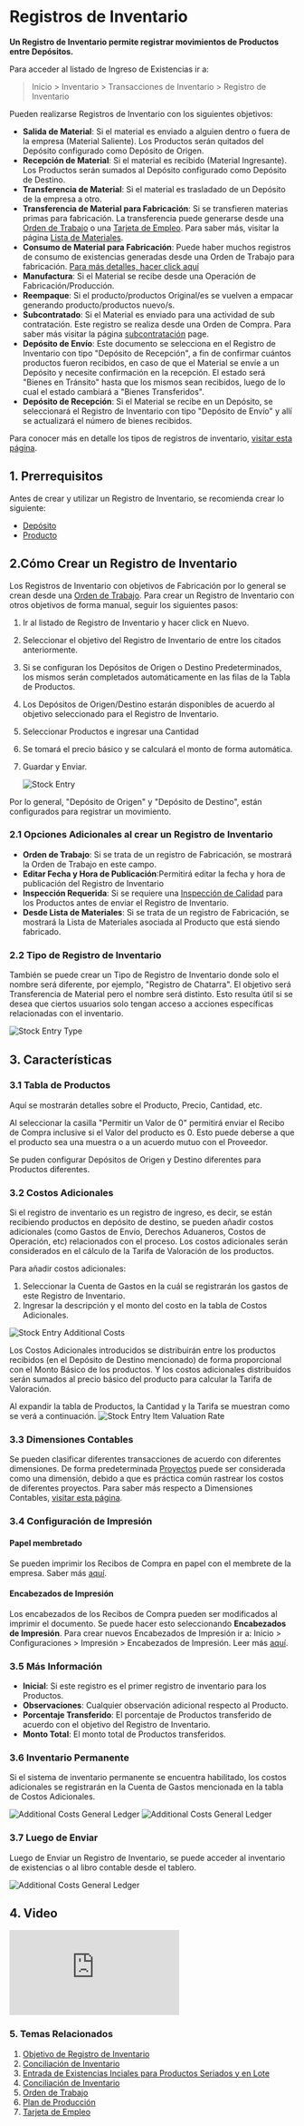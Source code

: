 <!-- add-breadcrumbs -->
# Registros de Inventario

**Un Registro de Inventario permite registrar movimientos de Productos entre Depósitos.**

Para acceder al listado de Ingreso de Existencias ir a:
> Inicio > Inventario > Transacciones de Inventario > Registro de Inventario

Pueden realizarse Registros de Inventario con los siguientes objetivos: 

* **Salida de Material**: Si el material es enviado a alguien dentro o fuera de la empresa (Material Saliente). Los Productos serán quitados del Depósito configurado como Depósito de Origen.
* **Recepción de Material**: Si el material es recibido (Material Ingresante). Los Productos serán sumados al Depósito configurado como Depósito de Destino. 
* **Transferencia de Material**: Si el material es trasladado de un Depósito de la empresa a otro.
* **Transferencia de Material para Fabricación**: Si se transfieren materias primas para fabricación. La transferencia puede generarse desde una [Orden de Trabajo](/docs/user/manual/en/manufacturing/work-order) o una [Tarjeta de Empleo](/docs/user/manual/en/manufacturing/job-card). Para saber más, visitar la página [Lista de Materiales](/docs/user/manual/en/manufacturing/bill-of-materials).
* **Consumo de Material para Fabricación**: Puede haber muchos registros de consumo de existencias generadas desde una Orden de Trabajo para fabricación. [Para más detalles, hacer click aquí](/docs/user/manual/en/manufacturing/articles/material_consumption)
* **Manufactura**: Si el Material se recibe desde una Operación de Fabricación/Producción. 
* **Reempaque**: Si el producto/productos Original/es se vuelven a empacar generando producto/productos nuevo/s. 
* **Subcontratado**: Si el Material es enviado para una actividad de sub contratación. Este registro se realiza desde una Orden de Compra. Para saber más visitar la página [subcontratación](/docs/user/manual/en/manufacturing/subcontracting) page.
* **Depósito de Envío**: Este documento se selecciona en el Registro de Inventario con tipo "Depósito de Recepción", a fin de confirmar cuántos productos fueron recibidos, en caso de que el Material se envíe a un Depósito y necesite confirmación en la recepción. El estado será "Bienes en Tránsito" hasta que los mismos sean recibidos, luego de lo cual el estado cambiará a "Bienes Transferidos". 
* **Depósito de Recepción**: Si el Material se recibe en un Depósito, se seleccionará el Registro de Inventario con tipo "Depósito de Envío" y allí se actualizará el número de bienes recibidos. 

Para conocer más en detalle los tipos de registros de inventario, [visitar esta página](/docs/user/manual/en/stock/articles/stock-entry-purpose).


## 1. Prerrequisitos
Antes de crear y utilizar un Registro de Inventario, se recomienda crear lo siguiente: 

* [Depósito](/docs/user/manual/en/stock/warehouse)
* [Producto](/docs/user/manual/en/stock/item)


## 2.Cómo Crear un Registro de Inventario
Los Registros de Inventario con objetivos de Fabricación por lo general se crean desde una [Orden de Trabajo](/docs/user/manual/en/manufacturing/work-order). Para crear un Registro de Inventario con otros objetivos de forma manual, seguir los siguientes pasos:

1. Ir al listado de Registro de Inventario y hacer click en Nuevo.
1. Seleccionar el objetivo del Registro de Inventario de entre los citados anteriormente.
1. Si se configuran los Depósitos de Origen o Destino Predeterminados, los mismos serán completados automáticamente en las filas de la Tabla de Productos. 
1. Los Depósitos de Origen/Destino estarán disponibles de acuerdo al objetivo seleccionado para el Registro de Inventario. 
1. Seleccionar Productos e ingresar una Cantidad
1. Se tomará el precio básico y se calculará el monto de forma automática.
1. Guardar y Enviar.

    <img class="screenshot" alt="Stock Entry" src="{{docs_base_url}}/assets/img/stock/stock-entry.png">

Por lo general, "Depósito de Origen" y "Depósito de Destino", están configurados para registrar un movimiento.

### 2.1 Opciones Adicionales al crear un Registro de Inventario

* **Orden de Trabajo**: Si se trata de un registro de Fabricación, se mostrará la Orden de Trabajo en este campo. 
* **Editar Fecha y Hora de Publicación**:Permitirá editar la fecha y hora de publicación del Registro de Inventario 
* **Inspección Requerida**: Si se requiere una [Inspección de Calidad](/docs/user/manual/en/stock/quality-inspection) para los Productos antes de enviar el Registro de Inventario. 
* **Desde Lista de Materiales**: Si se trata de un registro de Fabricación, se mostrará la Lista de Materiales asociada al Producto que está siendo fabricado. 

### 2.2 Tipo de Registro de Inventario
También se puede crear un Tipo de Registro de Inventario donde solo el nombre será diferente, por ejemplo, "Registro de Chatarra". El objetivo será Transferencia de Material pero el nombre será distinto. Esto resulta útil si se desea que ciertos usuarios solo tengan acceso a acciones específicas relacionadas con el inventario. 

![Stock Entry Type](/docs/assets/img/stock/stock-entry-type.png)

## 3. Características

### 3.1 Tabla de Productos
Aquí se mostrarán detalles sobre el Producto, Precio, Cantidad, etc. 

Al seleccionar la casilla "Permitir un Valor de 0" permitirá enviar el Recibo de Compra inclusive si el Valor del producto es 0. Esto puede deberse a que el producto sea una muestra o a un acuerdo mutuo con el Proveedor.

Se puden configurar Depósitos de Origen y Destino diferentes para Productos diferentes. 

### 3.2 Costos Adicionales

Si el registro de inventario es un registro de ingreso, es decir, se están recibiendo productos en depósito de destino, se pueden añadir costos adicionales (como Gastos de Envío, Derechos Aduaneros, Costos de Operación, etc) relacionados  con el proceso. Los costos adicionales serán considerados en el cálculo de la Tarifa de Valoración de los productos. 

Para añadir costos adicionales:

1. Seleccionar la Cuenta de Gastos en la cuál se registrarán los gastos de este Registro de Inventario. 
1. Ingresar la descripción y el monto del costo en la tabla de Costos Adicionales. 

<img class="screenshot" alt="Stock Entry Additional Costs" src="{{docs_base_url}}/assets/img/stock/additional-costs-table.png">

Los Costos Adicionales introducidos se distribuirán entre los productos recibidos (en el Depósito de Destino mencionado) de forma proporcional con el Monto Básico de los productos. Y los costos adicionales distribuídos serán sumados al precio básico del producto para calcular la Tarifa de Valoración. 

Al expandir la tabla de Productos, la Cantidad y la Tarifa se muestran como se verá a continuación.
<img class="screenshot" alt="Stock Entry Item Valuation Rate" src="{{docs_base_url}}/assets/img/stock/stock-entry-item-valuation-rate.png">

### 3.3 Dimensiones Contables
Se pueden clasificar diferentes transacciones de acuerdo con diferentes dimensiones. De forma predeterminada  [Proyectos](/docs/user/manual/en/projects/project) puede ser considerada como una dimensión, debido a que es práctica común rastrear los costos de diferentes proyectos. Para saber más respecto a Dimensiones Contables, [visitar esta página](/docs/user/manual/en/accounts/accounting-dimensions).

### 3.4 Configuración de Impresión

#### Papel membretado
Se pueden imprimir los Recibos de Compra en papel con el membrete de la empresa. Saber más [aquí](/docs/user/manual/en/setting-up/print/letter-head).

#### Encabezados de Impresión
Los encabezados de los Recibos de Compra pueden ser modificados al imprimir el documento. Se puede hacer esto seleccionando **Encabezados de Impresión**. Para crear nuevos Encabezados de Impresión ir a: Inicio > Configuraciones > Impresión > Encabezados de Impresión. Leer más [aquí](/docs/user/manual/en/setting-up/print/print-headings).

### 3.5 Más Información

* **Inicial**: Si este registro es el primer registro de inventario para los Productos.
* **Observaciones**: Cualquier observación adicional respecto al Producto.
* **Porcentaje Transferido**: El porcentaje de Productos transferido de acuerdo con el objetivo del Registro de Inventario. 
* **Monto Total**: El monto total de Productos transferidos.

### 3.6 Inventario Permanente

Si el sistema de inventario permanente se encuentra habilitado, los costos adicionales se registrarán en la Cuenta de Gastos mencionada en la tabla de Costos Adicionales. 

<img class="screenshot" alt="Additional Costs General Ledger" src="{{docs_base_url}}/assets/img/stock/stock-entry-additional-cost.png">

<img class="screenshot" alt="Additional Costs General Ledger" src="{{docs_base_url}}/assets/img/stock/additional-costs-general-ledger.png">

### 3.7 Luego de Enviar
Luego de Enviar un Registro de Inventario, se puede acceder al inventario de existencias o al libro contable desde el tablero. 

<img class="screenshot" alt="Additional Costs General Ledger" src="{{docs_base_url}}/assets/img/stock/stock-entry-submit.png">

## 4. Video

<div class="embed-container">
    <iframe src="https://www.youtube.com/embed/Njt107hlY3I?rel=0" frameborder="0" allow="autoplay; encrypted-media" allowfullscreen>
    </iframe>
</div>

### 5. Temas Relacionados
1. [Objetivo de Registro de Inventario](/docs/user/manual/en/stock/articles/stock-entry-purpose)
1. [Conciliación de Inventario](/docs/user/manual/en/stock/stock-reconciliation)
1. [Entrada de Existencias Inciales para Productos Seriados y en Lote ](/docs/user/manual/en/stock/articles/opening-stock-balance-entry-for-serialized-and-batch-item)
1. [Conciliación de Inventario](/docs/user/manual/en/stock/stock-reconciliation)
1. [Orden de Trabajo](/docs/user/manual/en/manufacturing/work-order)
1. [Plan de Producción](/docs/user/manual/en/manufacturing/production-plan)
1. [Tarjeta de Empleo](/docs/user/manual/en/manufacturing/job-card)
